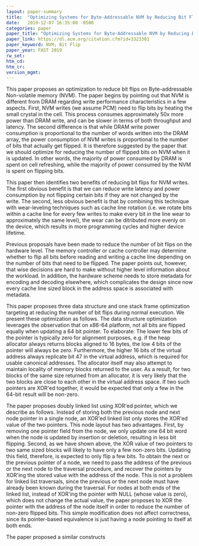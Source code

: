 ```yaml
---
layout: paper-summary
title:  "Optimizing Systems for Byte-Addressable NVM by Reducing Bit Flipping"
date:   2019-12-07 16:35:00 -0500
categories: paper
paper_title: "Optimizing Systems for Byte-Addressable NVM by Reducing Bit Flipping"
paper_link: https://dl.acm.org/citation.cfm?id=3323301
paper_keyword: NVM; Bit Flip
paper_year: FAST 2019
rw_set:
htm_cd:
htm_cr:
version_mgmt:
---
```


This paper proposes an optimization to reduce bit flips on Byte-addressable Non-volatile memory (NVM). The paper begins by
pointing out that NVM is different from DRAM regarding write performance characteristics in a few aspects. First, NVM writes 
(we assume PCM) need to flip bits by heating the small crystal in the cell. This process consumes approximately 50x more 
power than DRAM write, and can be slower in terms of both throughput and latency. The second difference is that while 
DRAM write power consumption is proportional to the number of words written into the DRAM array, the power consumption of 
NVM writes is proportional to the number of bits that actually get flipped. It is therefore suggested by the paper that we 
should optimize for reducing the number of flipped bits on NVM when it is updated. In other words, the majority of power
consumed by DRAM is spent on cell refreshing, while the majority of power consumed by the NVM is spent on flipping bits.

This paper then identifies two benefits of reducing bit flips for NVM writes. The first obvious benefit is that we can 
reduce write latency and power consumption by not flipping certain bits if they are not changed by the write. The second,
less obvious benefit is that by combining this technique with wear-leveling techniques such as cache line rotation (i.e.
we rotate bits within a cache line for every few writes to make every bit in the line wear to approximately the same level), 
the wear can be ditributed more evenly on the device, which results in more programming cycles and higher device lifetime.

Previous proposals have been made to reduce the number of bit flips on the hardware level. The memory controller or cache
controller may determine whether to flip all bits before reading and writing a cache line depending on the number of bits
that need to be flipped. The paper points out, however, that wise decisions are hard to make without higher level information
about the workload. In addition, the hardware scheme needs to store metadata for encoding and decoding elsewhere, which 
complicates the design since now every cache line sized block in the address space is associated with metadata.

This paper proposes three data structure and one stack frame optimization targeting at reducing the number of bit flips
during normal execution. We present these optimization as follows. The data structure optimization leverages the observation
that on x86-64 platform, not all bits are flipped equally when updating a 64 bit pointer. To elaborate: The lower few bits
of the pointer is typically zero for alignment purposes, e.g. if the heap allocator always returns blocks aligned to 16 bytes,
the low 4 bits of the pointer will always be zero. Furthermore, the higher 16 bits of the virtual address always replicate 
bit 47 in the virtual address, which is required for usable canonical addresses. The allocator itself may also attempt
to maintain locality of memory blocks returned to the user. As a result, for two blocks of the same size returned from 
an allocator, it is very likely that the two blocks are close to each other in the virtual address space. If two such
pointers are XOR'ed together, it would be expected that only a few in the 64-bit result will be non-zero. 

The paper proposes doubly linked list using XOR'ed pointer, which we describe as follows. Instead of storing both the 
previous node and next node pointer in a single node, an XOR'ed linked list only stores the XOR'ed value of the two pointers.
This node layout has two advantages. First, by removing one pointer field from the node, we only update one 64 bit word
when the node is updated by insertion or deletion, resulting in less bit flipping. Second, as we have shown above, the XOR
value of two pointers to two same sized blocks will likely to have only a few non-zero bits. Updating this field, therefore, 
is expected to only flip a few bits. To obtain the next or the previous pointer of a node, we need to pass the address
of the previous or the next node to the traversal procedure, and recover the pointers by XOR'ing the stored value with
the address of the node. This is not a problem for linked list traversals, since the previous or the next node must have 
already been known during the traversal. For nodes at both ends of the linked list, instead of XOR'ing the pointer with 
NULL (whose value is zero), which does not change the actual value, the paper proposes to XOR the pointer with the address
of the node itself in order to reduce the number of non-zero flipped bits. This simple modification does not affect correctness,
since its pointer-based equivalence is just having a node pointing to itself at both ends.

The paper proposed a similar constructs
